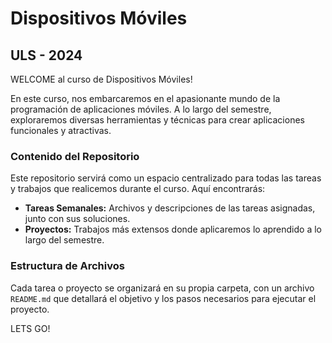 # Dispositivos Móviles
## ULS - 2024

WELCOME al curso de Dispositivos Móviles!

En este curso, nos embarcaremos en el apasionante mundo de la programación de aplicaciones móviles. A lo largo del semestre, exploraremos diversas herramientas y técnicas para crear aplicaciones funcionales y atractivas.

### Contenido del Repositorio

Este repositorio servirá como un espacio centralizado para todas las tareas y trabajos que realicemos durante el curso. Aquí encontrarás:

- **Tareas Semanales:** Archivos y descripciones de las tareas asignadas, junto con sus soluciones.
- **Proyectos:** Trabajos más extensos donde aplicaremos lo aprendido a lo largo del semestre.

### Estructura de Archivos

Cada tarea o proyecto se organizará en su propia carpeta, con un archivo `README.md` que detallará el objetivo y los pasos necesarios para ejecutar el proyecto.


LETS GO!

